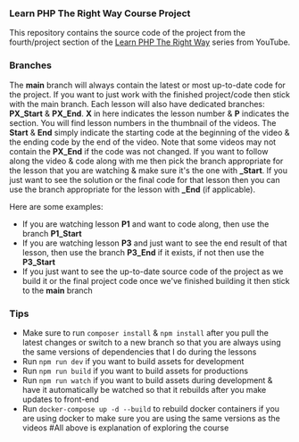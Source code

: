 ### Learn PHP The Right Way Course Project
This repository contains the source code of the project from the fourth/project section of the [Learn PHP The Right Way](https://youtube.com/playlist?list=PLr3d3QYzkw2xabQRUpcZ_IBk9W50M9pe-) series from YouTube. 

### Branches
The **main** branch will always contain the latest or most up-to-date code for the project. If you want to just work with the finished project/code then stick with the main branch. Each lesson will also have dedicated branches: **PX_Start** & **PX_End**. **X** in here indicates the lesson number & **P** indicates the section. You will find lesson numbers in the thumbnail of the videos. The **Start** & **End** simply indicate the starting code at the beginning of the video & the ending code by the end of the video. Note that some videos may not contain the **PX_End** if the code was not changed. If you want to follow along the video & code along with me then pick the branch appropriate for the lesson that you are watching & make sure it's the one with **_Start**. If you just want to see the solution or the final code for that lesson then you can use the branch appropriate for the lesson with **_End** (if applicable).

Here are some examples:

* If you are watching lesson **P1** and want to code along, then use the branch **P1_Start**
* If you are watching lesson **P3** and just want to see the end result of that lesson, then use the branch **P3_End** if it exists, if not then use the **P3_Start**
* If you just want to see the up-to-date source code of the project as we build it or the final project code once we've finished building it then stick to the **main** branch

### Tips
* Make sure to run `composer install` & `npm install` after you pull the latest changes or switch to a new branch so that you are always using the same versions of dependencies that I do during the lessons
* Run `npm run dev` if you want to build assets for development
* Run `npm run build` if you want to build assets for productions
* Run `npm run watch` if you want to build assets during development & have it automatically be watched so that it rebuilds after you make updates to front-end
* Run `docker-compose up -d --build` to rebuild docker containers if you are using docker to make sure you are using the same versions as the videos
#All above is explanation of exploring the course
